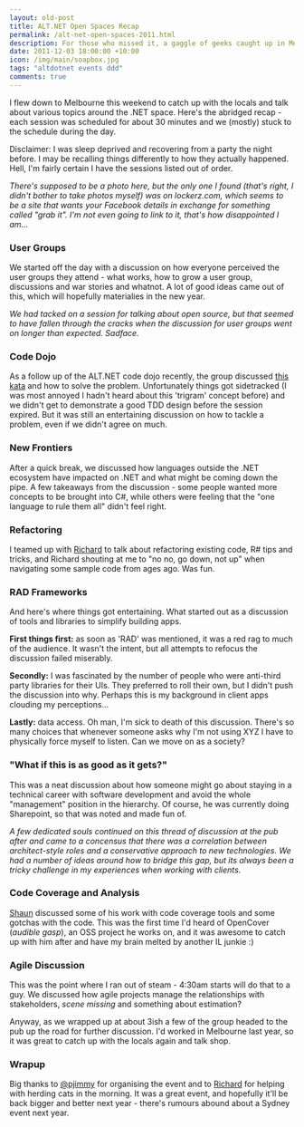 ```yaml
--- 
layout: old-post
title: ALT.NET Open Spaces Recap
permalink: /alt-net-open-spaces-2011.html
description: For those who missed it, a gaggle of geeks caught up in Melbourne on Saturday 3rd December to talk about stuff. Geeks talking - who'da thunk it? Anyway, this is my recap...
date: 2011-12-03 18:00:00 +10:00
icon: /img/main/soapbox.jpg
tags: "altdotnet events ddd"
comments: true
---
```


I flew down to Melbourne this weekend to catch up with the locals and talk about various topics around the .NET space. Here's the abridged recap - each session was scheduled for about 30 minutes and we (mostly) stuck to the schedule during the day.

Disclaimer: I was sleep deprived and recovering from a party the night before. I may be recalling things differently to how they actually happened. Hell, I'm fairly certain I have the sessions listed out of order.

*There's supposed to be a photo here, but the only one I found (that's right, I didn't bother to take photos myself) was on lockerz.com, which seems to be a site that wants your Facebook details in exchange for something called "grab it". I'm not even going to link to it, that's how disappointed I am...*

### User Groups

We started off the day with a discussion on how everyone perceived the user groups they attend - what works, how to grow a user group, discussions and war stories and whatnot. A lot of good ideas came out of this, which will hopefully materialies in the new year.

*We had tacked on a session for talking about open source, but that seemed to have fallen through the cracks when the discussion for user groups went on longer than expected. Sadface.*

### Code Dojo

As a follow up of the ALT.NET code dojo recently, the group discussed [this kata](http://codekata.pragprog.com/2007/01/kata_fourteen_t.html) and how to solve the problem. Unfortunately things got sidetracked (I was most annoyed I hadn't heard about this 'trigram' concept before) and we didn't get to demonstrate a good TDD design before the session expired. But it was still an entertaining discussion on how to tackle a problem, even if we didn't agree on much.

### New Frontiers

After a quick break, we discussed how languages outside the .NET ecosystem have impacted on .NET and what might be coming down the pipe. A few takeaways from the discussion - some people wanted more concepts to be brought into C#, while others were feeling that the "one language to rule them all" didn't feel right.

### Refactoring

I teamed up with [Richard](http://twitter.com/rbanks54) to talk about refactoring existing code, R# tips and tricks, and Richard shouting at me to "no no, go down, not up" when navigating some sample code from ages ago. Was fun.

### RAD Frameworks

And here's where things got entertaining. What started out as a discussion of tools and libraries to simplify building apps. 

**First things first:** as soon as 'RAD' was mentioned, it was a red rag to much of the audience. It wasn't the intent, but all attempts to refocus the discussion failed miserably.

**Secondly:** I was fascinated by the number of people who were anti-third party libraries for their UIs. They preferred to roll their own, but I didn't push the discussion into why. Perhaps this is my background in client apps clouding my perceptions...

**Lastly:** data access. Oh man, I'm sick to death of this discussion. There's so many choices that whenever someone asks why I'm not using XYZ I have to physically force myself to listen. Can we move on as a society?

### "What if this is as good as it gets?"

This was a neat discussion about how someone might go about staying in a technical career with software development and avoid the whole "management" position in the hierarchy. Of course, he was currently doing Sharepoint, so that was noted and made fun of.

*A few dedicated souls continued on this thread of discussion at the pub after and came to a concensus that there was a correlation between architect-style roles and a conservative approach to new technologies. We had a number of ideas around how to bridge this gap, but its always been a tricky challenge in my experiences when working with clients.*

### Code Coverage and Analysis

[Shaun](http://twitter.com/scubamunki) discussed some of his work with code coverage tools and some gotchas with the code. This was the first time I'd heard of OpenCover (*audible gasp*), an OSS project he works on, and it was awesome to catch up with him after and have my brain melted by another IL junkie :)

### Agile Discussion

This was the point where I ran out of steam - 4:30am starts will do that to a guy. We discussed how agile projects manage the relationships with stakeholders, *scene missing* and something about estimation?

Anyway, as we wrapped up at about 3ish a few of the group headed to the pub up the road for further discussion. I'd worked in Melbourne last year, so it was great to catch up with the locals again and talk shop.



### Wrapup

Big thanks to [@pjimmy](http://twitter.com/pjimmy) for organising the event and to [Richard](http://twitter.com/rbanks54) for helping with herding cats in the morning. It was a great event, and hopefully it'll be back bigger and better next year - there's rumours abound about a Sydney event next year.

